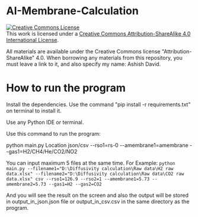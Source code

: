 # AI-Membrane-Calculation

<a rel="license" href="http://creativecommons.org/licenses/by-sa/4.0/"><img alt="Creative Commons License" style="border-width:0" src="https://i.creativecommons.org/l/by-sa/4.0/88x31.png" /></a><br />This work is licensed under a <a rel="license" href="http://creativecommons.org/licenses/by-sa/4.0/">Creative Commons Attribution-ShareAlike 4.0 International License</a>.

All materials are available under the Creative Commons license "Attribution-ShareAlike" 4.0.
When borrowing any materials from this repository, you must leave a link to it, and also specify my name: Ashish David.


# How to run the program
Install the dependencies. Use the command "pip install -r requirements.txt" on terminal to install it.

Use any Python IDE or terminal.

Use this command to run the program:

python main.py Location json/csv --rso1=rs-0 --amembrane1=amembrane --gas1=H2/CH4/He/CO2/NO2

You can input maximum 5 files at the same time.
For Example: ```python main.py --filename1="D:\Diffusivity calculation\Raw data\H2 raw data.xlsx" --filename2="D:\Diffusivity calculation\Raw data\CO2 raw data.xlsx" csv --rso1=126.9 --rso2=1 --amembrane1=5.73 --amembrane2=5.73 --gas1=H2 --gas2=CO2```

And you will see the result on the screen and also the output will be stored in output_in_json.json file or output_in_csv.csv in the same directory as the program.
